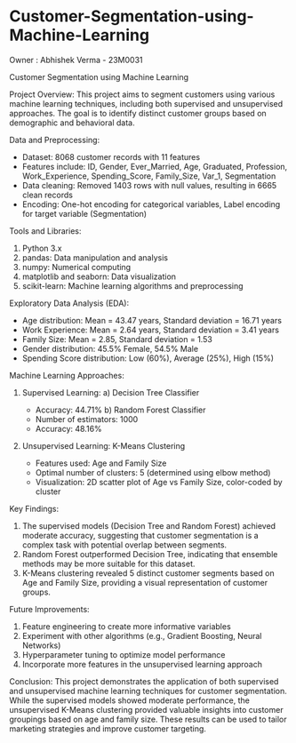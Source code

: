 # Customer-Segmentation-using-Machine-Learning

Owner : Abhishek Verma - 23M0031

Customer Segmentation using Machine Learning

Project Overview:
This project aims to segment customers using various machine learning techniques, including both supervised and unsupervised approaches. The goal is to identify distinct customer groups based on demographic and behavioral data.

Data and Preprocessing:
- Dataset: 8068 customer records with 11 features
- Features include: ID, Gender, Ever_Married, Age, Graduated, Profession, Work_Experience, Spending_Score, Family_Size, Var_1, Segmentation
- Data cleaning: Removed 1403 rows with null values, resulting in 6665 clean records
- Encoding: One-hot encoding for categorical variables, Label encoding for target variable (Segmentation)

Tools and Libraries:
1. Python 3.x
2. pandas: Data manipulation and analysis
3. numpy: Numerical computing
4. matplotlib and seaborn: Data visualization
5. scikit-learn: Machine learning algorithms and preprocessing

Exploratory Data Analysis (EDA):
- Age distribution: Mean = 43.47 years, Standard deviation = 16.71 years
- Work Experience: Mean = 2.64 years, Standard deviation = 3.41 years
- Family Size: Mean = 2.85, Standard deviation = 1.53
- Gender distribution: 45.5% Female, 54.5% Male
- Spending Score distribution: Low (60%), Average (25%), High (15%)

Machine Learning Approaches:

1. Supervised Learning:
   a) Decision Tree Classifier
      - Accuracy: 44.71%
   b) Random Forest Classifier
      - Number of estimators: 1000
      - Accuracy: 48.16%

2. Unsupervised Learning:
   K-Means Clustering
   - Features used: Age and Family Size
   - Optimal number of clusters: 5 (determined using elbow method)
   - Visualization: 2D scatter plot of Age vs Family Size, color-coded by cluster

Key Findings:
1. The supervised models (Decision Tree and Random Forest) achieved moderate accuracy, suggesting that customer segmentation is a complex task with potential overlap between segments.
2. Random Forest outperformed Decision Tree, indicating that ensemble methods may be more suitable for this dataset.
3. K-Means clustering revealed 5 distinct customer segments based on Age and Family Size, providing a visual representation of customer groups.

Future Improvements:
1. Feature engineering to create more informative variables
2. Experiment with other algorithms (e.g., Gradient Boosting, Neural Networks)
3. Hyperparameter tuning to optimize model performance
4. Incorporate more features in the unsupervised learning approach

Conclusion:
This project demonstrates the application of both supervised and unsupervised machine learning techniques for customer segmentation. While the supervised models showed moderate performance, the unsupervised K-Means clustering provided valuable insights into customer groupings based on age and family size. These results can be used to tailor marketing strategies and improve customer targeting.
